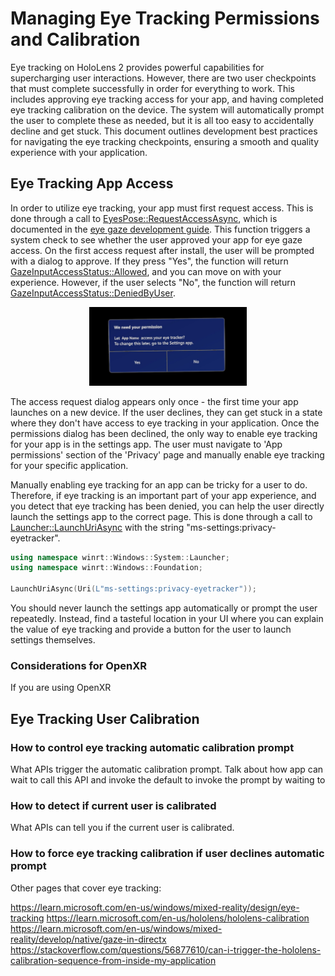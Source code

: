 # Managing Eye Tracking Permissions and Calibration
Eye tracking on HoloLens 2 provides powerful capabilities for supercharging user interactions.  However, there are two user checkpoints that must complete successfully in order for everything to work.  This includes approving eye tracking access for your app, and having completed eye tracking calibration on the device.  The system will automatically prompt the user to complete these as needed, but it is all too easy to accidentally decline and get stuck. This document outlines development best practices for navigating the eye tracking checkpoints, ensuring a smooth and quality experience with your application.

## Eye Tracking App Access
In order to utilize eye tracking, your app must first request access. This is done through a call to [EyesPose::RequestAccessAsync](/uwp/api/windows.perception.people.eyespose.requestaccessasync#Windows_Perception_People_EyesPose_RequestAccessAsync), which is  documented in the [eye gaze development guide](gaze-in-directx.md#requesting-access-to-eye-gaze-input). This function triggers a system check to see whether the user approved your app for eye gaze access. On the first access request after install, the user will be prompted with a dialog to approve. If they press "Yes", the function will return [GazeInputAccessStatus::Allowed](/uwp/api/windows.ui.input.gazeinputaccessstatus), and you can move on with your experience. However, if the user selects "No", the function will return [GazeInputAccessStatus::DeniedByUser](/uwp/api/windows.ui.input.gazeinputaccessstatus).

<center><img src="images/gaze-access-request.jpg" width="50%" /> </center>

The access request dialog appears only once - the first time your app launches on a new device.  If the user declines, they can get stuck in a state where they don't have access to eye tracking in your application.  Once the permissions dialog has been declined, the only way to enable eye tracking for your app is in the settings app. The user must navigate to 'App permissions' section of the  'Privacy' page and manually enable eye tracking for your specific application.

Manually enabling eye tracking for an app can be tricky for a user to do.  Therefore, if eye tracking is an important part of your app experience, and you detect that eye tracking has been denied, you can help the user directly launch the settings app to the correct page.  This is done through a call to [Launcher::LaunchUriAsync](https://learn.microsoft.com/en-us/uwp/api/windows.system.launcher.launchuriasync) with the string "ms-settings:privacy-eyetracker".

```cpp
using namespace winrt::Windows::System::Launcher;
using namespace winrt::Windows::Foundation;

LaunchUriAsync(Uri(L"ms-settings:privacy-eyetracker"));
```

You should never launch the settings app automatically or prompt the user repeatedly. Instead, find a tasteful location in your UI where you can explain the value of eye tracking and provide a button for the user to launch settings themselves.

### Considerations for OpenXR
If you are using OpenXR

## Eye Tracking User Calibration

### How to control eye tracking automatic calibration prompt
What APIs trigger the automatic calibration prompt. Talk about how app can wait to call this API and invoke the default to invoke the prompt by waiting to 

### How to detect if current user is calibrated
What APIs can tell you if the current user is calibrated.

### How to force eye tracking calibration if user declines automatic prompt

Other pages that cover eye tracking:

https://learn.microsoft.com/en-us/windows/mixed-reality/design/eye-tracking
https://learn.microsoft.com/en-us/hololens/hololens-calibration
https://learn.microsoft.com/en-us/windows/mixed-reality/develop/native/gaze-in-directx
https://stackoverflow.com/questions/56877610/can-i-trigger-the-hololens-calibration-sequence-from-inside-my-application
